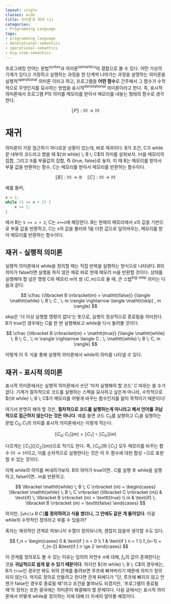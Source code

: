 ```yaml
---
layout: single
classes: wide
title: 의미론과 재귀 (1)
categories:
- Programming Language
tags:
- programming-language
- denotational-semantics
- operational-semantics
- big-step-semantics
---
```


프로그래밍 언어는 문법<sup>syntax</sup>과 의미론<sup>semantics</sup>의 결합으로 볼 수 있다. 어떤 가상의 기계가 있다고 가정하고 실행하는 과정을 한 단계씩 나아가는 과정을 설명하는 의미론을 실행적<sup>operational</sup> 의미론 이라고 하고, 프로그램을 **어떤 함수**로 간주해서 그 함수가 수학적으로 무엇인지를 묘사하는 방법을 표시적<sup>denotational</sup> 의미론이라고 한다. 즉, 표시적 의미론에서 프로그램 $P$의 의미를 메모리를 받아서 메모리를 내놓는 형태의 함수로 생각한다.

$$
\llbracket P \rrbracket : \mathbb{M} \to \mathbb{M}
$$

# 재귀

의미론이 가장 접근하기 까다로운 상황이 있는데, 바로 재귀이다. B가 조건, C가 while문 내부의 코드라고 했을 때 ${\tt while} \; B \; C$의 의미를 살펴보자. $\mathbb{M}$을 메모리의 집합, 그리고 $\mathbb{B}$를 부울값의 집합, 즉 {true, false}로 놓자. 이 때 B는 메모리를 받아서 부울 값을 반환하는 함수, C는 메모리를 받아서 메모리를 반환하는 함수이다.

$$
\llbracket B \rrbracket : \mathbb{M} \to \mathbb{B} \quad
\llbracket C \rrbracket : \mathbb{M} \to \mathbb{M}
$$

예를 들어,

```c
x = 1;
while (5 >= x + 2) {
    x += 1;
}
```
에서 B는 `5 >= x + 2`, C는 `x+=1`에 해당한다. B는 현재의 메모리에서 x의 값을 기반으로 부울 값을 반환하고, C는 x의 값을 불러와 1을 더한 값으로 덮어씌우는, 메모리를 받아 메모리를 반환하는 함수이다.

## 재귀 - 실행적 의미론

실행적 의미론에서 while을 정의할 때는 직접 반복을 실행하는 방식으로 나타낸다. B의 의미가 false라면 실행을 하지 않은 채로 바로 현재 메모리 m을 반환할 것이다. 상태를 실행해야 할 남은 명령 C와 메모리 m의 쌍 $\langle C, m \rangle$으로 둘 때, 큰 스텝<sup>big-step</sup> 의미는 다음과 같다.

$$
\cfrac {\llbracket B \rrbracket(m) = \mathtt{false}}
{\langle \mathtt{while} \; B \; C , \; m \rangle \rightarrow \langle \mathtt{skip} , m \rangle}
$$

skip은 '더 이상 실행할 명령이 없다'는 뜻으로, 실행이 정상적으로 종료됨을 의미한다. B가 true인 경우에는 C를 한 번 실행해보고 while을 다시 돌려볼 것이다.

$$
\cfrac {\llbracket B \rrbracket(m) = \mathtt{true}}
{\langle \mathtt{while} \; B \; C , \; m \rangle \rightarrow \langle C ; \; \mathtt{while} \; B \; C, m \rangle}
$$

이렇게 이 두 식을 통해 실행적 의미론에서 while의 의미를 나타낼 수 있다.

## 재귀 - 표시적 의미론

표시적 의미론에서는 실행적 의미론에서 쓰던 '마저 실행해야 할 코드' $C$ 따위는 쓸 수가 없다. 기계가 절차적으로 코드를 실행하는 스펙을 묘사하고 싶은게 아니라, 수학적으로 ${\tt while} \; B \; C$가 메모리를 어떻게 바꾸는 함수인지를 앎이 목적이기 때문이다!

여기서 분명히 해야 할 것은, **절차적으로 코드를 실행하는게 아니라고 해서 언어를 귀납적으로 접근하지 않는다는 것은 아니다**. 예를 들면 코드 $C_0$를 실행하고 $C_1$을 실행하는 문법 $C_0 ; C_1$의 의미를 표시적 의미론에서는 이렇게 적는다.

$$
\llbracket C_0 ; C_1 \rrbracket (m) = \llbracket C_1 \rrbracket \circ \llbracket C_0 \rrbracket (m)
$$

다르게는 $\llbracket C_1 \rrbracket ( \llbracket C_2 \rrbracket (m))$으로 적기도 한다. 즉, $\llbracket C_0 \rrbracket$와 $\llbracket C_1 \rrbracket$ 모두 메모리를 바꾸는 함수 $\mathbb{M} \to \mathbb{M}$이고, 이를 순차적으로 실행한다는 것은 이 두 함수에 대한 합성 $\circ$으로 표현할 수 있는 것이다.

이제 while의 의미를 써내려가보자. B의 의미가 true이면.. C를 실행 후 while을 실행하고, false이면.. m을 반환하고.

$$
\llbracket \mathtt{while} \; B \; C \rrbracket (m) = 
\begin{cases}
\llbracket \mathtt{while} \; B \; C \rrbracket (\llbracket C \rrbracket (m)) & \text{if} \; \llbracket B \rrbracket (m) = \texttt{true} \\
m & \text{if} \; \llbracket B \rrbracket (m) = \texttt{false}
\end{cases}
$$

하지만, $\llbracket \mathtt{while} \; B \; C \rrbracket$**를 정의하려고 식을 썼더니, 그 안에도 같은 게 들어있다**. 이걸 while의 수학적인 정의라고 부를 수 있을까?

혹자는 재귀적인 관계로 피보나치 수열이 정의되니까, 괜찮지 않을까 생각할 수도 있다.

$$
f_n = \begin{cases}
0 & \text{if } n = 0 \\
1 & \text{if } n = 1 \\
f_{n-1} + f_{n-2} &\text{if } n \ge 2
\end{cases}
$$

이 관계를 정의로도 볼 수 있는 이유는 임의의 자연수 $n$에 대해, $f_n$의 값이 존재한다는 것을 **귀납적으로 쉽게 알 수 있기 때문이다**. 하지만 ${\tt while} \; B \; C$의 경우에는, B가 $\mathtt{true}$인 경우만 봐도 위의 관계를 돌려보면 루프에 빠져버리기 때문에 의미가 정의되지 않는다. 억지로 정의로 만들려고 한다면 관계 뒤에다가 "단, 루프에 빠지지 않고 언젠가 false인 경우로 종료될 때"라고 조건을 붙여놔도 되겠지만, '프로그램이 종료될 때'의 정의는 또한 결국에는 의미론이 해결해야 할 문제이다. 다음 글에서는 표시적 의미론에서 어떻게 while을 정의하는 지에 대해 더 자세히 알아볼 예정이다.
